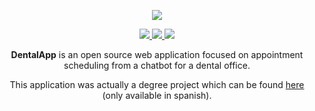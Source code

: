 <p align="center">
  <a aria-label="Dentall App logo" href="https://github.com/DentallApp">
    <img src="https://i.imgur.com/F1OpJQq.png" />
  </a>
</p>

<p align="center">
  <a href="https://github.com/DentallApp">
    <img src="https://img.shields.io/badge/.OpenSource-red" />
  </a>
  <a href="https://github.com/DentallApp/front-end">
    <img src="https://img.shields.io/badge/frontend-GPLv3.0-green" />
  </a>
  <a href="https://github.com/DentallApp/back-end">
    <img src="https://img.shields.io/badge/backend-AGPLv3.0-green" />
  </a>
  <br />
</p>

<p align="center">
    <b>DentalApp</b> is an open source web application focused on appointment scheduling from a chatbot for a dental office.
</p>

<p align="center">
  This application was actually a degree project which can be found <a href="http://repositorio.ug.edu.ec/handle/redug/65127">here</a> (only available in   spanish).
</p>
